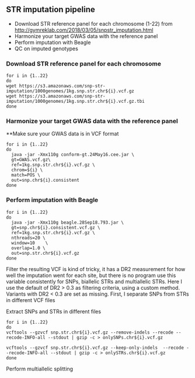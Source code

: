 ## STR imputation pipeline
- Download STR reference panel for each chromosome (1-22) from http://gymreklab.com/2018/03/05/snpstr_imputation.html
- Harmonize your target GWAS data with the reference panel
- Perform imputation with Beagle
- QC on imputed genotypes

### Download STR reference panel for each chromosome
```
for i in {1..22}
do
wget https://s3.amazonaws.com/snp-str-imputation/1000genomes/1kg.snp.str.chr${i}.vcf.gz
wget https://s3.amazonaws.com/snp-str-imputation/1000genomes/1kg.snp.str.chr${i}.vcf.gz.tbi
done
```
### Harmonize your target GWAS data with the reference panel
**Make sure your GWAS data is in VCF format
```
for i in {1..22}
do
  java -jar -Xmx110g conform-gt.24May16.cee.jar \
  gt=GWAS.vcf.gz\
  ref=1kg.snp.str.chr${i}.vcf.gz \
  chrom=${i} \ 
  match=POS \ 
  out=snp.chr${i}.consistent
done
```
### Perform imputation with Beagle
```
for i in {1..22}
do
  java -jar -Xmx110g beagle.28Sep18.793.jar \
  gt=snp.chr${i}.consistent.vcf.gz \
  ref=1kg.snp.str.chr${i}.vcf.gz \
  nthreads=20 \
  window=10    \
  overlap=1.0 \
  out=snp.str.chr${i}.vcf.gz
done
```
Filter the resulting VCF is kind of tricky, it has a DR2 measurement for how well the imputation went for each site, but there is no program use this variable consistently for SNPs, biallelic STRs and multiallelic STRs. Here I use the default of DR2 > 0.3 as filtering criteria, using a custom method. Variants with DR2 < 0.3 are set as missing.
First, I separate SNPs from STRs in different VCF files

Extract SNPs and STRs in different files
```
for i in {1..22}
do
vcftools --gzvcf snp.str.chr${i}.vcf.gz --remove-indels --recode --recode-INFO-all --stdout | gzip -c > onlySNPs.chr${i}.vcf.gz

vcftools --gzvcf snp.str.chr${i}.vcf.gz --keep-only-indels  --recode --recode-INFO-all --stdout | gzip -c > onlySTRs.chr${i}.vcf.gz
done
```
Perform multiallelic splitting
